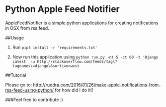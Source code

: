 # Python Apple Feed Notifier
AppleFeedNotifier is a simple python applications for creating notifications in OSX from rss feed.

##Usage

1. Run `pip3 install -r 'requirements.txt'`

2. Now run this application using `python run.py -nt 5 -ct 60 -t 'Django Latest' -u http://stackoverflow.com/feeds/tag\?tagnames\=django\&sort\=newest`

##Tutorial

Please go to: http://ruddra.com/2016/01/26/make-apple-notifications-from-rss-feed-using-python/ for how did I do it!!

###Feel free to contribute :)
